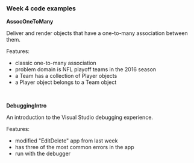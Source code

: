 ### Week 4 code examples

**AssocOneToMany**

Deliver and render objects that have a one-to-many association between them.  

Features:
- classic one-to-many association
- problem domain is NFL playoff teams in the 2016 season
- a Team has a collection of Player objects
- a Player object belongs to a Team object  
<br>

**DebuggingIntro**

An introduction to the Visual Studio debugging experience.  

Features:
- modified "EditDelete" app from last week
- has three of the most common errors in the app
- run with the debugger  
<br>
